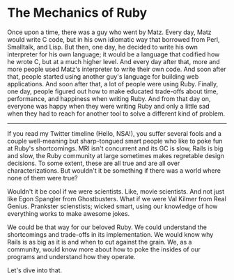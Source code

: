 The Mechanics of Ruby
=====================

Once upon a time, there was a guy who went by Matz. Every day, Matz would write
C code, but in his own idiomatic way that borrowed from Perl, Smalltalk, and
Lisp. But then, one day, he decided to write his own interpreter for his own
language; it would be a language that codified how he wrote C, but at a much
higher level. And every day after that, more and more people used Matz's
interpreter to write their own code. And soon after that, people started using
another guy's language for building web applications. And soon after that,
a lot of people were using Ruby. Finally, one day, people figured out how to
make educated trade-offs about time, performance, and happiness when writing
Ruby. And from that day on, everyone was happy when they were writing Ruby and
only a little sad when they had to reach for another tool to solve a different
kind of problem.

* * * * *

If you read my Twitter timeline (Hello, NSA!), you suffer several fools and
a couple well-meaning but sharp-tongued smart people who like to poke fun at
Ruby's shortcomings. MRI isn't concurrent and its GC is slow, Rails is big and
slow, the Ruby community at large sometimes makes regretable design decisions.
To some extent, these are all true and are all over characterizations. But
wouldn't it be something if there was a world where none of them were true?

Wouldn't it be cool if we were scientists. Like, movie scientists. And not just
like Egon Spangler from Ghostbusters. What if we were Val Kilmer from Real
Genius. Prankster scienstists; wicked smart, using our knowledge of how
everything works to make awesome jokes.

We could be that way for our beloved Ruby. We could understand the shortcomings
and trade-offs in its implementation. We would know why Rails is as big as it
is and when to cut against the grain. We, as a community, would know more about
how to poke the insides of our programs and understand how they operate.

Let's dive into that.

